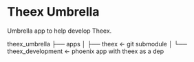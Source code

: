 # Theex Umbrella

Umbrella app to help develop Theex.

theex_umbrella
├── apps
│   ├── theex <- git submodule
│   └── theex_development <- phoenix app with theex as a dep

##
